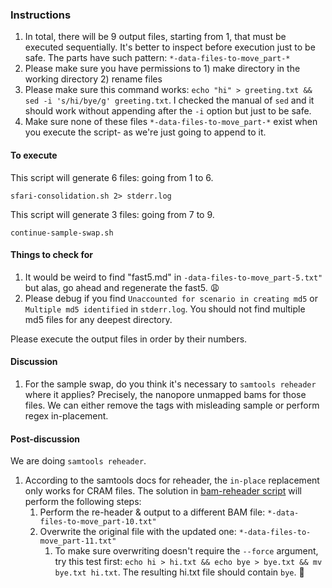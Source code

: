 ### Instructions
1. In total, there will be 9 output files, starting from 1, that must be executed sequentially. It's better to inspect before execution just to be safe. The parts have such pattern: `*-data-files-to-move_part-*`
2. Please make sure you have permissions to 1) make directory in the working directory 2) rename files
3. Please make sure this command works: `echo "hi" > greeting.txt && sed -i 's/hi/bye/g' greeting.txt`. I checked the manual of `sed` and it should work without appending after the `-i` option but just to be safe.
4. Make sure none of these files `*-data-files-to-move_part-*` exist when you execute the script- as we're just going to append to it.

#### To execute
This script will generate 6 files: going from 1 to 6.
```shell
sfari-consolidation.sh 2> stderr.log
```

This script will generate 3 files: going from 7 to 9.
```shell
continue-sample-swap.sh
```

#### Things to check for
1. It would be weird to find "fast5.md" in `-data-files-to-move_part-5.txt"` but alas, go ahead and regenerate the fast5. :weary:
2. Please debug if you find `Unaccounted for scenario in creating md5` or `Multiple md5 identified` in `stderr.log`. You should not find multiple md5 files for any deepest directory.

Please execute the output files in order by their numbers.

#### Discussion
1. For the sample swap, do you think it's necessary to `samtools reheader` where it applies? Precisely, the nanopore unmapped bams for those files. We can either remove the tags with misleading sample or perform regex in-placement.

#### Post-discussion
We are doing `samtools reheader`.

1. According to the samtools docs for reheader, the `in-place` replacement only works for CRAM files. The solution in [bam-reheader script](bam-reheader.sh) will perform the following steps:
   1. Perform the re-header & output to a different BAM file: `*-data-files-to-move_part-10.txt"`
   2. Overwrite the original file with the updated one: `*-data-files-to-move_part-11.txt"`
      1. To make sure overwriting doesn't require the `--force` argument, try this test first: `echo hi > hi.txt && echo bye > bye.txt && mv bye.txt hi.txt`. The resulting hi.txt file should contain `bye`. :tada: